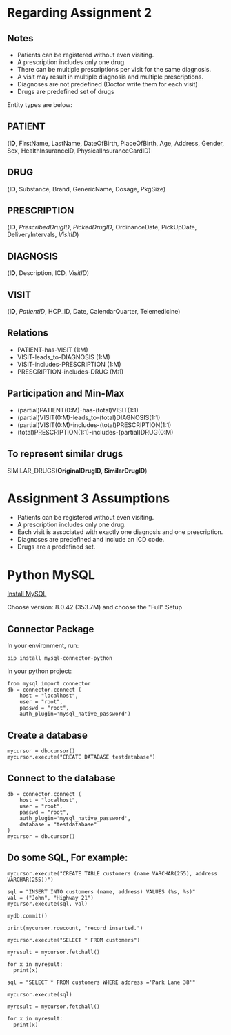 # Regarding Assignment 2
## Notes
- Patients can be registered without even visiting.
- A prescription includes only one drug.
- There can be multiple prescriptions per visit for the same diagnosis.
- A visit may result in multiple diagnosis and multiple prescriptions.
- Diagnoses are not predefined (Doctor write them for each visit)
- Drugs are predefined set of drugs

Entity types are below:

## PATIENT
(**ID**, FirstName, LastName, DateOfBirth, PlaceOfBirth, Age, Address, Gender, Sex, HealthInsuranceID, PhysicalInsuranceCardID)

## DRUG
(**ID**, Substance, Brand, GenericName, Dosage, PkgSize)

## PRESCRIPTION
(**ID**, *PrescribedDrugID*, *PickedDrugID*, OrdinanceDate, PickUpDate, DeliveryIntervals, *VisitID*)

## DIAGNOSIS
(**ID**, Description, ICD, *VisitID*)

## VISIT
(**ID**, *PatientID*, HCP_ID, Date, CalendarQuarter, Telemedicine)

## Relations
- PATIENT-has-VISIT (1:M)
- VISIT-leads_to-DIAGNOSIS (1:M)
- VISIT-includes-PRESCRIPTION (1:M)
- PRESCRIPTION-includes-DRUG (M:1)

## Participation and Min-Max
- (partial)PATIENT(0:M)-has-(total)VISIT(1:1) 
- (partial)VISIT(0:M)-leads_to-(total)DIAGNOSIS(1:1) 
- (partial)VISIT(0:M)-includes-(total)PRESCRIPTION(1:1) 
- (total)PRESCRIPTION(1:1)-includes-(partial)DRUG(0:M) 

## To represent similar drugs
SIMILAR_DRUGS(**OriginalDrugID, SimilarDrugID**)

# Assignment 3 Assumptions
- Patients can be registered without even visiting.
- A prescription includes only one drug.
- Each visit is associated with exactly one diagnosis and one prescription.
- Diagnoses are predefined and include an ICD code.
- Drugs are a predefined set.

# Python MySQL
[Install MySQL](https://dev.mysql.com/downloads/installer/)

Choose version: 8.0.42 (353.7M) and choose the "Full" Setup

## Connector Package
In your environment, run:
```
pip install mysql-connector-python
```

In your python project:
```
from mysql import connector
db = connector.connect (
    host = "localhost",
    user = "root",
    passwd = "root",
    auth_plugin='mysql_native_password')
```

## Create a database
```
mycursor = db.cursor()
mycursor.execute("CREATE DATABASE testdatabase")
```

## Connect to the database
```
db = connector.connect (
    host = "localhost",
    user = "root",
    passwd = "root",
    auth_plugin='mysql_native_password',
    database = "testdatabase"
)
mycursor = db.cursor()
```

## Do some SQL, For example:
```
mycursor.execute("CREATE TABLE customers (name VARCHAR(255), address VARCHAR(255))")
```
```
sql = "INSERT INTO customers (name, address) VALUES (%s, %s)"
val = ("John", "Highway 21")
mycursor.execute(sql, val)

mydb.commit()

print(mycursor.rowcount, "record inserted.")
```

```
mycursor.execute("SELECT * FROM customers")

myresult = mycursor.fetchall()

for x in myresult:
  print(x)
```

```
sql = "SELECT * FROM customers WHERE address ='Park Lane 38'"

mycursor.execute(sql)

myresult = mycursor.fetchall()

for x in myresult:
  print(x)
```